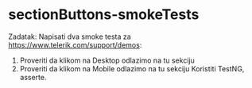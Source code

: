# sectionButtons-smokeTests

Zadatak:
Napisati dva smoke testa za https://www.telerik.com/support/demos:
1. Proveriti da klikom na Desktop odlazimo na tu sekciju
2. Proveriti da klikom na Mobile odlazimo na tu sekciju
Koristiti TestNG, asserte.

